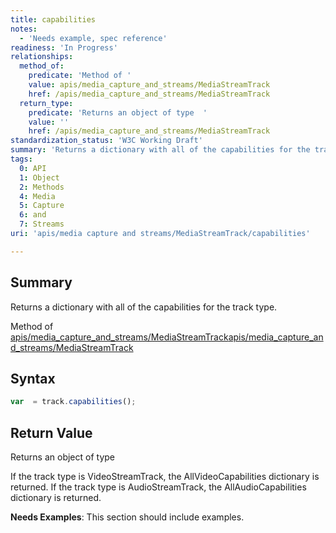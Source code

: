```yaml
---
title: capabilities
notes:
  - 'Needs example, spec reference'
readiness: 'In Progress'
relationships:
  method_of:
    predicate: 'Method of '
    value: apis/media_capture_and_streams/MediaStreamTrack
    href: /apis/media_capture_and_streams/MediaStreamTrack
  return_type:
    predicate: 'Returns an object of type  '
    value: ''
    href: /apis/media_capture_and_streams/MediaStreamTrack
standardization_status: 'W3C Working Draft'
summary: 'Returns a dictionary with all of the capabilities for the track type.'
tags:
  0: API
  1: Object
  2: Methods
  4: Media
  5: Capture
  6: and
  7: Streams
uri: 'apis/media capture and streams/MediaStreamTrack/capabilities'

---
```

## <span>Summary</span>

Returns a dictionary with all of the capabilities for the track type.

Method of [apis/media\_capture\_and\_streams/MediaStreamTrack](/apis/media_capture_and_streams/MediaStreamTrack)[apis/media\_capture\_and\_streams/MediaStreamTrack](/apis/media_capture_and_streams/MediaStreamTrack)

## <span>Syntax</span>

``` js
var  = track.capabilities();
```

## <span>Return Value</span>

Returns an object of type<span></span>

If the track type is VideoStreamTrack, the AllVideoCapabilities dictionary is returned. If the track type is AudioStreamTrack, the AllAudioCapabilities dictionary is returned.

**Needs Examples**: This section should include examples.


